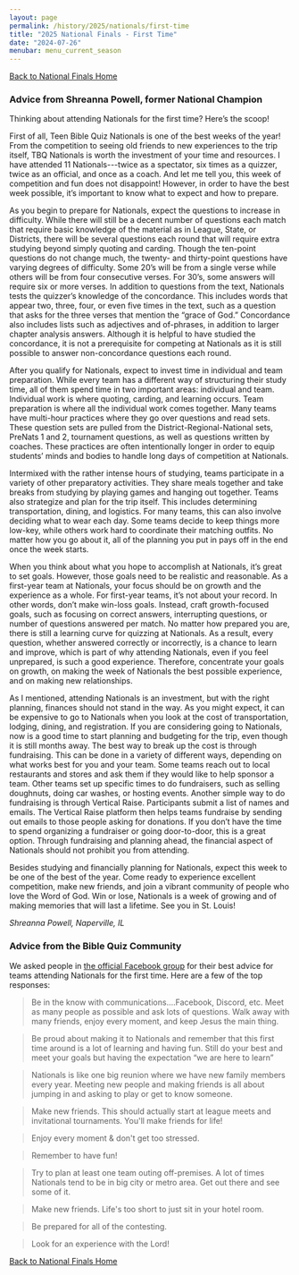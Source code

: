 ```yaml
---
layout: page
permalink: /history/2025/nationals/first-time
title: "2025 National Finals - First Time"
date: "2024-07-26"
menubar: menu_current_season
---
```


<a href="{% link _pages/history/2025/nationals/index.md %}" class="button is-primary">Back to National Finals Home</a>

### Advice from Shreanna Powell, former National Champion

Thinking about attending Nationals for the first time? Here’s the scoop!

First of all, Teen Bible Quiz Nationals is one of the best weeks of the year! From the competition to seeing old friends to new experiences to the trip itself, TBQ Nationals is worth the investment of your time and resources. I have attended 11 Nationals---twice as a spectator, six times as a quizzer, twice as an official, and once as a coach. And let me tell you, this week of competition and fun does not disappoint! However, in order to have the best week possible, it’s important to know what to expect and how to prepare.

​As you begin to prepare for Nationals, expect the questions to increase in difficulty. While there will still be a decent number of questions each match that require basic knowledge of the material as in League, State, or Districts, there will be several questions each round that will require extra studying beyond simply quoting and carding. Though the ten-point questions do not change much, the twenty- and thirty-point questions have varying degrees of difficulty. Some 20’s will be from a single verse while others will be from four consecutive verses. For 30’s, some answers will require six or more verses. In addition to questions from the text, Nationals tests the quizzer’s knowledge of the concordance. This includes words that appear two, three, four, or even five times in the text, such as a question that asks for the three verses that mention the “grace of God.” Concordance also includes lists such as adjectives and of-phrases, in addition to larger chapter analysis answers. Although it is helpful to have studied the concordance, it is not a prerequisite for competing at Nationals as it is still possible to answer non-concordance questions each round.

​After you qualify for Nationals, expect to invest time in individual and team preparation. While every team has a different way of structuring their study time, all of them spend time in two important areas: individual and team. Individual work is where quoting, carding, and learning occurs. Team preparation is where all the individual work comes together. Many teams have multi-hour practices where they go over questions and read sets. These question sets are pulled from the District-Regional-National sets, PreNats 1 and 2, tournament questions, as well as questions written by coaches. These practices are often intentionally longer in order to equip students’ minds and bodies to handle long days of competition at Nationals.

Intermixed with the rather intense hours of studying, teams participate in a variety of other preparatory activities. They share meals together and take breaks from studying by playing games and hanging out together. Teams also strategize and plan for the trip itself. This includes determining transportation, dining, and logistics. For many teams, this can also involve deciding what to wear each day. Some teams decide to keep things more low-key, while others work hard to coordinate their matching outfits. No matter how you go about it, all of the planning you put in pays off in the end once the week starts.

When you think about what you hope to accomplish at Nationals, it’s great to set goals. However, those goals need to be realistic and reasonable. As a first-year team at Nationals, your focus should be on growth and the experience as a whole. For first-year teams, it’s not about your record. In other words, don’t make win-loss goals. Instead, craft growth-focused goals, such as focusing on correct answers, interrupting questions, or number of questions answered per match. No matter how prepared you are, there is still a learning curve for quizzing at Nationals. As a result, every question, whether answered correctly or incorrectly, is a chance to learn and improve, which is part of why attending Nationals, even if you feel unprepared, is such a good experience. Therefore, concentrate your goals on growth, on making the week of Nationals the best possible experience, and on making new relationships.

As I mentioned, attending Nationals is an investment, but with the right planning, finances should not stand in the way. As you might expect, it can be expensive to go to Nationals when you look at the cost of transportation, lodging, dining, and registration. If you are considering going to Nationals, now is a good time to start planning and budgeting for the trip, even though it is still months away. The best way to break up the cost is through fundraising. This can be done in a variety of different ways, depending on what works best for you and your team. Some teams reach out to local restaurants and stores and ask them if they would like to help sponsor a team. Other teams set up specific times to do fundraisers, such as selling doughnuts, doing car washes, or hosting events. Another simple way to do fundraising is through Vertical Raise. Participants submit a list of names and emails. The Vertical Raise platform then helps teams fundraise by sending out emails to those people asking for donations. If you don’t have the time to spend organizing a fundraiser or going door-to-door, this is a great option. Through fundraising and planning ahead, the financial aspect of Nationals should not prohibit you from attending.

Besides studying and financially planning for Nationals, expect this week to be one of the best of the year. Come ready to experience excellent competition, make new friends, and join a vibrant community of people who love the Word of God. Win or lose, Nationals is a week of growing and of making memories that will last a lifetime. See you in St. Louis!

_Shreanna Powell, Naperville, IL_

### Advice from the Bible Quiz Community

We asked people in [the official Facebook group](https://www.facebook.com/groups/agbiblequiz/posts/7232432523460542/) for their best advice for teams attending Nationals for the first time. Here are a few of the top responses:

> Be in the know with communications....Facebook, Discord, etc. Meet as many people as possible and ask lots of questions. Walk away with many friends, enjoy every moment, and keep Jesus the main thing.

> Be proud about making it to Nationals and remember that this first time around is a lot of learning and having fun. Still do your best and meet your goals but having the expectation “we are here to learn”

> Nationals is like one big reunion where we have new family members every year. Meeting new people and making friends is all about jumping in and asking to play or get to know someone.

> Make new friends. This should actually start at league meets and invitational tournaments. You'll make friends for life!

> Enjoy every moment & don't get too stressed.

> Remember to have fun!

> Try to plan at least one team outing off-premises. A lot of times Nationals tend to be in big city or metro area. Get out there and see some of it.

> Make new friends. Life's too short to just sit in your hotel room.

> Be prepared for all of the contesting.

> Look for an experience with the Lord!

<a href="{% link _pages/history/2025/nationals/index.md %}" class="button is-primary">Back to National Finals Home</a>
